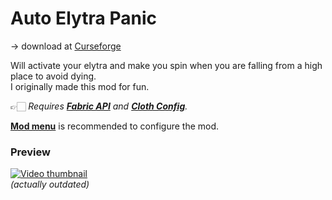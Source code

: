 # Auto Elytra Panic

→ download at [Curseforge](https://www.curseforge.com/minecraft/mc-mods/autoelytrapanic)

Will activate your elytra and make you spin when you are falling from a high place to avoid dying.  
I originally made this mod for fun.

👉🏻 *Requires [**Fabric API**](https://www.curseforge.com/minecraft/mc-mods/fabric-api) and [**Cloth Config**](https://www.curseforge.com/minecraft/mc-mods/cloth-config).*

[**Mod menu**](https://www.curseforge.com/minecraft/mc-mods/modmenu) is recommended to configure the mod.

### Preview

[![Video thumbnail](https://i.ytimg.com/vi/c6JsP-oEdCE/hqdefault.jpg)](https://youtu.be/c6JsP-oEdCE)  
*(actually outdated)*
